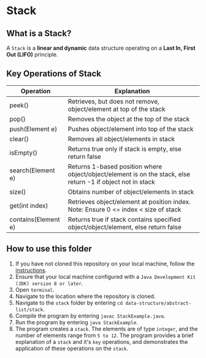 # Stack

## What is a Stack?
A `Stack` is a **linear and dynamic** data structure operating on a **Last In, First Out (LIFO)** principle.

## Key Operations of Stack
Operation                | Explanation
-------------------------| --------------------------------------------------------------------------------------------------------------
peek()                   | Retrieves, but does not remove, object/element at top of the stack
pop()                    | Removes the object at the top of the stack
push(Element e)          | Pushes object/element into top of the stack
clear()                  | Removes all object/elements in stack
isEmpty()                | Returns true only if stack is empty, else return false
search(Element e)        | Returns 1-based position where object/object/element is on the stack, else return -1 if object not in stack
size()                   | Obtains number of object/elements in stack
get(int index)           | Retrieves object/element at position index. Note: Ensure 0 <= index < size of stack
contains(Element e)      | Returns true if stack contains specified object/object/element, else return false

## How to use this folder
1. If you have not cloned this repository on your local machine, follow the [instructions](https://github.com/shumarb/notes-and-code#how-to-use-this-repository).
2. Ensure that your local machine configured with a `Java Development Kit (JDK) version 8 or later`.
3. Open `terminal`.
4. Navigate to the location where the repository is cloned.
5. Navigate to the `stack` folder by entering `cd data-structure/abstract-list/stack`.
6. Compile the program by entering `javac StackExample.java`.
7. Run the program by entering `java StackExample`.
8. The program creates a `stack`. The elements are of type `integer`, and the number of elements range from `5 to 12`. The program provides a brief explanation of a `stack` and it's `key` operations, and demonstrates the application of these operations on the `stack`.
